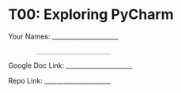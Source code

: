 # T00: Exploring PyCharm

Your Names: _____________________

            _____________________
            
Google Doc Link: _____________________

Repo Link: _____________________
